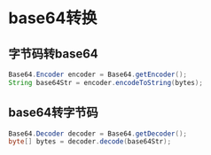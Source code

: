 # base64转换
## 字节码转base64
```java
Base64.Encoder encoder = Base64.getEncoder();
String base64Str = encoder.encodeToString(bytes);
```
## base64转字节码
```java
Base64.Decoder decoder = Base64.getDecoder();
byte[] bytes = decoder.decode(base64Str);
```